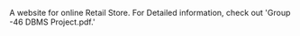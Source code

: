 A website for online Retail Store. For Detailed information, check out 'Group -46 DBMS Project.pdf.'
